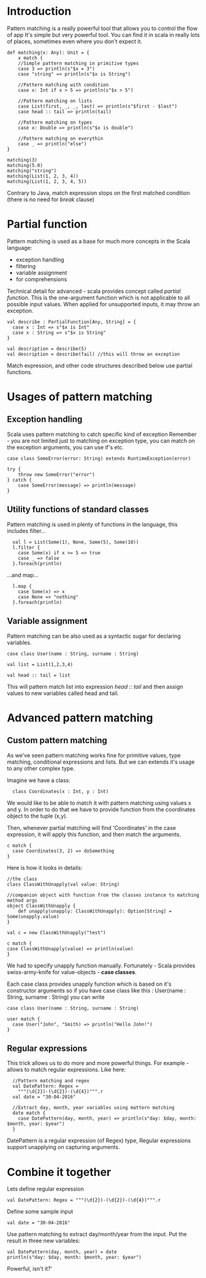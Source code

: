 # Introduction

Pattern matching is a really powerful tool that allows you to control the flow of app
It's simple but very powerful tool. You can find it in scala in really lots of places,
sometimes even where you don't expect it.

    def matching(x: Any): Unit = {
        x match {
        //Simple pattern matching in primitive types
        case 3 => println(s"$x = 3")
        case "string" => println(s"$x is String")

        //Pattern matching with condition
        case x: Int if x > 5 => println(s"$x > 5")

        //Pattern matching on lists
        case List(first, _, _, last) => println(s"$first - $last")
        case head :: tail => println(tail)

        //Pattern matching on types
        case x: Double => println(s"$x is double")

        //Pattern matching on everythin
        case _ => println("else")
    }

    matching(3)
    matching(5.0)
    matching("string")
    matching(List(1, 2, 3, 4))
    matching(List(1, 2, 3, 4, 5))

Contrary to Java, match expression stops on the first matched condition (there is no need for *break* clause)

# Partial function

Pattern matching is used as a base for much more concepts in the Scala language:
- exception handling
- filtering
- variable assignment
- for comprehensions

Technical detail for advanced - scala provides concept called *partial function*. This is the one-argument
function which is not applicable to all possible input values. When applied for unsupported inputs, it may
throw an exception.

    val describe : PartialFunction[Any, String] = {
      case x : Int => s"$x is Int"
      case x : String => s"$x is String"
    }

    val description = describe(5)
    val description = describe(fail) //this will throw an exception

Match expression, and other code structures described below use partial functions.

# Usages of pattern matching


## Exception handling

Scala uses pattern matching to catch specific kind of exception
Remember - you are not limited just to matching on exception type,
you can match on the exception arguments, you can use if's etc.

    case class SomeError(error: String) extends RuntimeException(error)

    try {
        throw new SomeError("error")
    } catch {
        case SomeError(message) => println(message)
    }

## Utility functions of standard classes

Pattern matching is used in plenty of functions in the language, this includes filter...

      val l = List(Some(1), None, Some(5), Some(10))
      l.filter {
        case Some(x) if x >= 5 => true
        case _ => false
      }.foreach(println)

...and map...

      l.map {
        case Some(x) => x
        case None => "nothing"
      }.foreach(println)

## Variable assignment

Pattern matching can be also used as a syntactic sugar for declaring variables.

    case class User(name : String, surname : String)

    val list = List(1,2,3,4)

    val head :: tail = list

This will pattern match list into expression *head :: tail* and then assign values to new variables called head and
tail.

# Advanced pattern matching

## Custom pattern matching


As we've seen pattern matching works fine for primitive values, type matching, conditional expressions and lists.
But we can extends it's usage to any other complex type.

Imagine we have a class:

      class Coordinates(x : Int, y : Int)

We would like to be able to match it with pattern matching using values x and y.
In order to do that we have to provide function from the coordinates object to the tuple (x,y).

Then, whenever partial matching will find 'Coordinates' in the case expression, it will apply this function, and
then match the arguments.

    c match {
      case Coordinates(3, 2) => doSomething
    }

Here is how it looks in details:

    //the class
    class ClassWithUnapply(val value: String)

    //companion object with function from the classes instance to matching method args
    object ClassWithUnapply {
        def unapply(unapply: ClassWithUnapply): Option[String] = Some(unapply.value)
    }

    val c = new ClassWithUnapply("test")

    c match {
    case ClassWithUnapply(value) => println(value)
    }


We had to specify unapply function manually.
Fortunately - Scala provides swiss-army-knife for value-objects - **case classes**.

Each case class provides unapply function which is based on it's constructor arguments so if you have case class
like this : User(name : String, surname : String) you can write

    case class User(name : String, surname : String)

    user match {
      case User("John", "Smith) => println("Hello John!")
    }

## Regular expressions

This trick allows us to do more and more powerful things. For example - allows to match regular expressions. Like here:

      //Pattern matching and regex
      val DatePattern: Regex =
        """(\d{2})-(\d{2})-(\d{4})""".r
      val date = "30-04-2016"

      //Extract day, month, year variables using mattern matching
      date match {
        case DatePattern(day, month, year) => println(s"day: $day, month: $month, year: $year")
      }

DatePattern is a regular expression (of Regex) type, Regular expressions support unapplying on capturing arguments.

# Combine it together

Lets define regular expression

    val DatePattern: Regex = """(\d{2})-(\d{2})-(\d{4})""".r

Define some sample input

    val date = "30-04-2016"

Use pattern matching to extract day/month/year from the input. Put the result in three new variables:

    val DatePattern(day, month, year) = date
    println(s"day: $day, month: $month, year: $year")

Powerful, isn't it?'